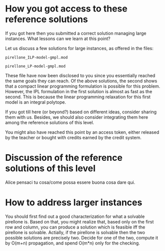 # How you got access to these reference solutions

If you got here then you submitted a correct solution managing large instances. What lessons can we learn at this point?

Let us discuss a few solutions for large instances, as offered in the files:

`pirellone_ILP-model-gmpl.mod`

`pirellone_LP-model-gmpl.mod`

These file have now been disclosed to you since you essentially reached the same goals they can reach.
Of the above solutions, the second shows that a compact linear programming formulation is possible for this problem. However, the IPL formulation in the first solution is almost as fast as the second. This is because the linear programming relaxation for this first model is an integral polytope.

If you got till here (or beyond?) based on different ideas, consider sharing them with us. Besides, we should also consider integrating them here among the reference solutions of this level.

You might also have reached this point by an access token, either released by the teacher or bought with credits earned by the credit system.


# Discussion of the reference solutions of this level

Alice pensaci tu cosa/come possa essere buona cosa dare qui. 

# How to address larger instances

You should first find out a good characterization for what a solvable pirellone is. Based on that, you might realize that, based only on the first row and column, you can produce a solution which is feasible iff the pirellone is solvable.
Actially, if the pirellone is solvable then the two possible solutions are precisely two. Decide for one of the two, compute it by O(m+n) propagation, and spend O(m*n) only for the checking.